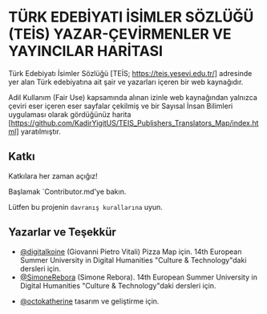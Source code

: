 # TÜRK EDEBİYATI İSİMLER SÖZLÜĞÜ (TEİS) YAZAR-ÇEVİRMENLER VE YAYINCILAR HARİTASI

Türk Edebiyatı İsimler Sözlüğü [TEİS; https://teis.yesevi.edu.tr/] adresinde yer alan Türk edebiyatına ait şair ve yazarları içeren bir web kaynağıdır.

Adil Kullanım (Fair Use) kapsamında alınan izinle web kaynağından yalnızca çeviri eser içeren eser sayfalar çekilmiş ve bir Sayısal İnsan Bilimleri uygulaması olarak gördüğünüz harita [https://github.com/KadirYigitUS/TEIS_Publishers_Translators_Map/index.html] yaratılmıştır.


## Katkı

Katkılara her zaman açığız!

Başlamak `Contributor.md'ye bakın.

Lütfen bu projenin `davranış kurallarına` uyun.

  
## Yazarlar ve Teşekkür
* [@digitalkoine](https://github.com/digitalkoine/) (Giovanni Pietro Vitali) Pizza Map için. 14th European Summer University in Digital Humanities "Culture & Technology"daki dersleri için.
* [@SimoneRebora](https://github.com/SimoneRebora) (Simone Rebora). 14th European Summer University in Digital Humanities "Culture & Technology"daki dersleri için.

- [@octokatherine](https://www.github.com/octokatherine) tasarım ve geliştirme için.

  
